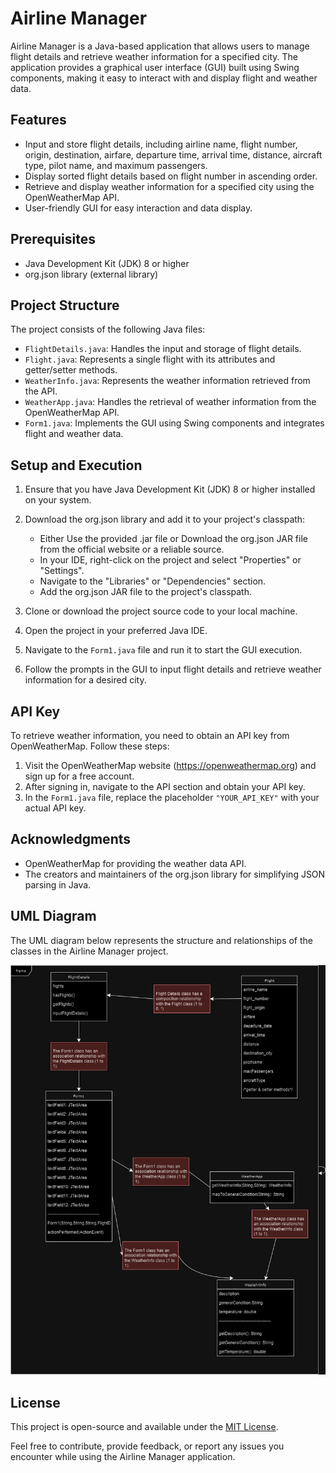 # Airline Manager

Airline Manager is a Java-based application that allows users to manage flight details and retrieve weather information for a specified city. The application provides a graphical user interface (GUI) built using Swing components, making it easy to interact with and display flight and weather data.

## Features

- Input and store flight details, including airline name, flight number, origin, destination, airfare, departure time, arrival time, distance, aircraft type, pilot name, and maximum passengers.
- Display sorted flight details based on flight number in ascending order.
- Retrieve and display weather information for a specified city using the OpenWeatherMap API.
- User-friendly GUI for easy interaction and data display.

## Prerequisites

- Java Development Kit (JDK) 8 or higher
- org.json library (external library)

## Project Structure

The project consists of the following Java files:

- `FlightDetails.java`: Handles the input and storage of flight details.
- `Flight.java`: Represents a single flight with its attributes and getter/setter methods.
- `WeatherInfo.java`: Represents the weather information retrieved from the API.
- `WeatherApp.java`: Handles the retrieval of weather information from the OpenWeatherMap API.
- `Form1.java`: Implements the GUI using Swing components and integrates flight and weather data.

## Setup and Execution

1. Ensure that you have Java Development Kit (JDK) 8 or higher installed on your system.

2. Download the org.json library and add it to your project's classpath:
   - Either Use the provided .jar file or Download the org.json JAR file from the official website or a reliable source.
   - In your IDE, right-click on the project and select "Properties" or "Settings".
   - Navigate to the "Libraries" or "Dependencies" section.
   - Add the org.json JAR file to the project's classpath.

3. Clone or download the project source code to your local machine.

4. Open the project in your preferred Java IDE.

5. Navigate to the `Form1.java` file and run it to start the GUI execution.

6. Follow the prompts in the GUI to input flight details and retrieve weather information for a desired city.

## API Key

To retrieve weather information, you need to obtain an API key from OpenWeatherMap. Follow these steps:

1. Visit the OpenWeatherMap website (https://openweathermap.org) and sign up for a free account.
2. After signing in, navigate to the API section and obtain your API key.
3. In the `Form1.java` file, replace the placeholder `"YOUR_API_KEY"` with your actual API key.

## Acknowledgments

- OpenWeatherMap for providing the weather data API.
- The creators and maintainers of the org.json library for simplifying JSON parsing in Java.

## UML Diagram

The UML diagram below represents the structure and relationships of the classes in the Airline Manager project.

![UML Diagram](./UML.png)


## License

This project is open-source and available under the [MIT License](https://opensource.org/licenses/MIT).

Feel free to contribute, provide feedback, or report any issues you encounter while using the Airline Manager application.